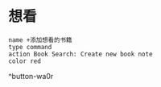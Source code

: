 #  想看
```button
name +添加想看的书籍
type command
action Book Search: Create new book note
color red
```
^button-wa0r